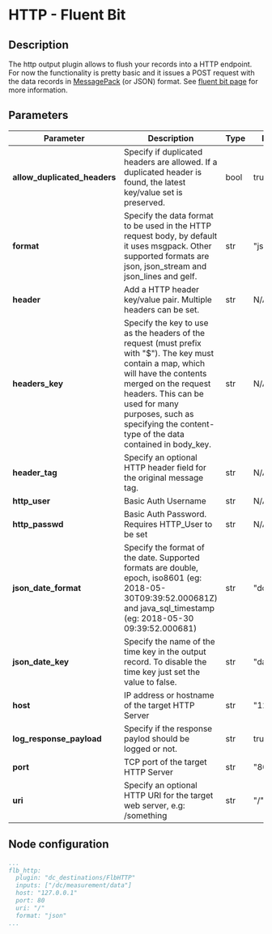 # HTTP - Fluent Bit

## Description

The http output plugin allows to flush your records into a HTTP endpoint. For now the functionality is pretty basic and it issues a POST request with the data records in [MessagePack](http://msgpack.org/) (or JSON) format. See [fluent bit page](https://docs.fluentbit.io/manual/pipeline/outputs/http) for more information.

## Parameters

| Parameter                    | Description                                                                                                                                                                                                                                                                     | Type | Default     |
| ---------------------------- | ------------------------------------------------------------------------------------------------------------------------------------------------------------------------------------------------------------------------------------------------------------------------------- | ---- | ----------- |
| **allow_duplicated_headers** | Specify if duplicated headers are allowed. If a duplicated header is found, the latest key/value set is preserved.                                                                                                                                                              | bool | true        |
| **format**                   | Specify the data format to be used in the HTTP request body, by default it uses msgpack. Other supported formats are json, json_stream and json_lines and gelf.                                                                                                                 | str  | "json"      |
| **header**                   | Add a HTTP header key/value pair. Multiple headers can be set.                                                                                                                                                                                                                  | str  | N/A         |
| **headers_key**              | Specify the key to use as the headers of the request (must prefix with "$"). The key must contain a map, which will have the contents merged on the request headers. This can be used for many purposes, such as specifying the content-type of the data contained in body_key. | str  | N/A         |
| **header_tag**               | Specify an optional HTTP header field for the original message tag.                                                                                                                                                                                                             | str  | N/A         |
| **http_user**                | Basic Auth Username                                                                                                                                                                                                                                                             | str  | N/A         |
| **http_passwd**              | Basic Auth Password. Requires HTTP_User to be set                                                                                                                                                                                                                               | str  | N/A         |
| **json_date_format**         | Specify the format of the date. Supported formats are double, epoch, iso8601 (eg: 2018-05-30T09:39:52.000681Z) and java_sql_timestamp (eg: 2018-05-30 09:39:52.000681)                                                                                                          | str  | "double"    |
| **json_date_key**            | Specify the name of the time key in the output record. To disable the time key just set the value to false.                                                                                                                                                                     | str  | "date"      |
| **host**                     | IP address or hostname of the target HTTP Server                                                                                                                                                                                                                                | str  | "127.0.0.1" |
| **log_response_payload**     | Specify if the response paylod should be logged or not.                                                                                                                                                                                                                         | str  | true        |
| **port**                     | TCP port of the target HTTP Server                                                                                                                                                                                                                                              | str  | "80"        |
| **uri**                      | Specify an optional HTTP URI for the target web server, e.g: /something                                                                                                                                                                                                         | str  | "/"         |
## Node configuration

```yaml
...
flb_http:
  plugin: "dc_destinations/FlbHTTP"
  inputs: ["/dc/measurement/data"]
  host: "127.0.0.1"
  port: 80
  uri: "/"
  format: "json"
...
```
